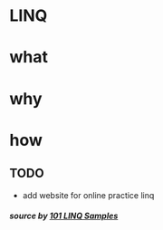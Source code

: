 ﻿# LINQ 

# what

# why

# how

## TODO
* add website for online practice linq


##### source by [101 LINQ Samples](https://code.msdn.microsoft.com/101-LINQ-Samples-3fb9811b)